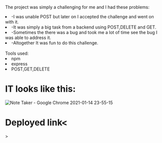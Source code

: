 The project was simply a challenging for me and I had these problems:
<li>-I was unable POST but later on I accepted the challenge and went on with it.</li>
<li>-It was simply a big task from a backend using POST,DELETE and GET.</li>
<li>-Sometimes the there was a bug and took me a lot of time see the bug I was able to address it.</li>
<li>-Altogether It was fun to do this challenge.</li>
<br>
Tools used:
<li>npm</li>
<li>express</li>
<li>POST,GET,DELETE</li>
<h1> IT looks like this: </h1>

![Note Taker - Google Chrome 2021-01-14 23-55-15](https://user-images.githubusercontent.com/71658001/104697893-4ae50080-56c5-11eb-8ef5-90ceb11dfff7.gif)
<h1>Deployed link<</h1>>
 <a href="https://notetaker20215.herokuapp.com/">